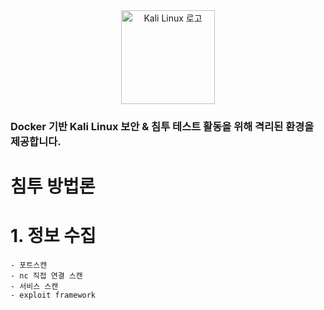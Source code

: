 <div align="center">
    <img src="https://www.kali.org/images/kali-dragon-icon.svg" alt="Kali Linux 로고" width="150" />
</div>

### Docker 기반 Kali Linux 보안 & 침투 테스트 활동을 위해 격리된 환경을 제공합니다.

# 침투 방법론

# 1. 정보 수집

    - 포트스캔
    - nc 직접 연결 스캔
    - 서비스 스캔
    - exploit framework
